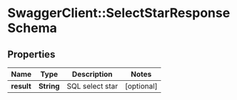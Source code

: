 # SwaggerClient::SelectStarResponseSchema

## Properties
Name | Type | Description | Notes
------------ | ------------- | ------------- | -------------
**result** | **String** | SQL select star | [optional] 

